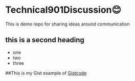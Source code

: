 # Technical901Discussion😊
This is demo repo for sharing ideas around communication


## this is a second heading

* one
* two
* three



##This is my Gist example of [Gistcode](https://gist.github.com/abarnett1999/41f6da24444aa94a26202d524eada173)
